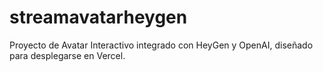 # streamavatarheygen
Proyecto de Avatar Interactivo integrado con HeyGen y OpenAI, diseñado para desplegarse en Vercel.
